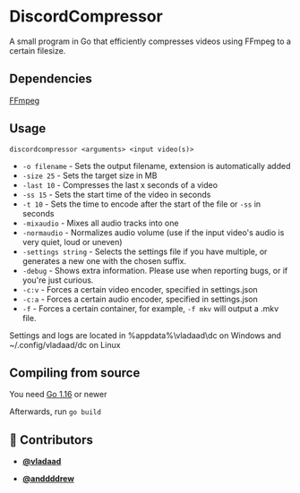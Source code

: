 <!-- DO NOT REMOVE - contributor_list:data:start:["vladaad", "anddddrew"]:end -->

# DiscordCompressor

A small program in Go that efficiently compresses videos using FFmpeg to a certain filesize.

## Dependencies

[FFmpeg](https://ffmpeg.org)

## Usage

`discordcompressor <arguments> <input video(s)>`

* `-o filename` - Sets the output filename, extension is automatically added
* `-size 25` - Sets the target size in MB
* `-last 10` - Compresses the last x seconds of a video
* `-ss 15` - Sets the start time of the video in seconds
* `-t 10` - Sets the time to encode after the start of the file or `-ss` in seconds
* `-mixaudio` - Mixes all audio tracks into one
* `-normaudio` - Normalizes audio volume (use if the input video's audio is very quiet, loud or uneven)
* `-settings string` - Selects the settings file if you have multiple, or generates a new one with the chosen suffix.
* `-debug` - Shows extra information. Please use when reporting bugs, or if you're just curious.
* `-c:v` - Forces a certain video encoder, specified in settings.json
* `-c:a` - Forces a certain audio encoder, specified in settings.json
* `-f` - Forces a certain container, for example, `-f mkv` will output a .mkv file.

Settings and logs are located in %appdata%\vladaad\dc on Windows and ~/.config/vladaad/dc on Linux

## Compiling from source

You need [Go 1.16](https://golang.org/dl/) or newer

Afterwards, run `go build`

<!-- prettier-ignore-start -->
<!-- DO NOT REMOVE - contributor_list:start -->

## 👥 Contributors

- **[@vladaad](https://github.com/vladaad)**

- **[@anddddrew](https://github.com/anddddrew)**

<!-- DO NOT REMOVE - contributor_list:end -->
<!-- prettier-ignore-end -->